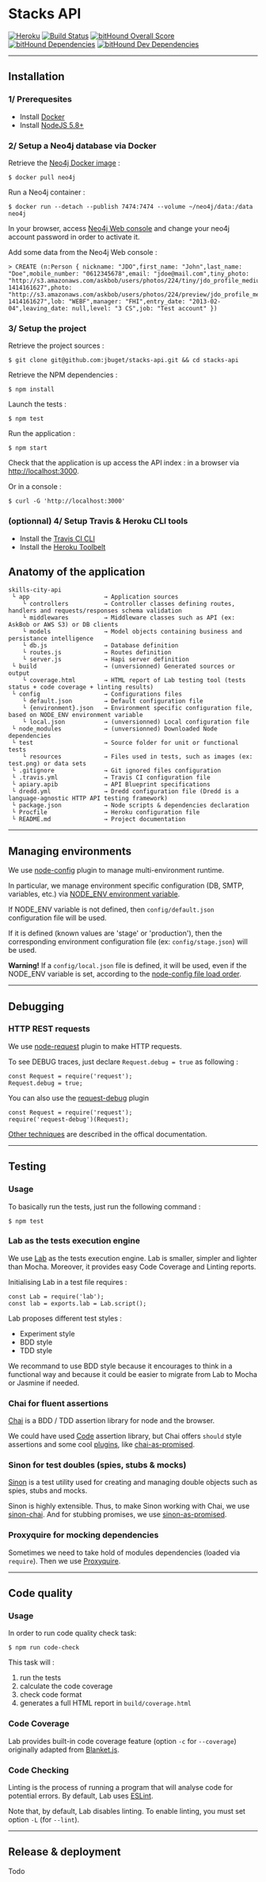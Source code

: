 # Stacks API

[![Heroku](https://heroku-badge.herokuapp.com/?app=floating-shore-97213)](https://floating-shore-97213.herokuapp.com/)
[![Build Status](https://travis-ci.org/jbuget/stacks-api.svg?branch=master)](https://travis-ci.org/jbuget/stacks-api)
[![bitHound Overall Score](https://www.bithound.io/github/jbuget/stacks-api/badges/score.svg)](https://www.bithound.io/github/jbuget/stacks-api)
[![bitHound Dependencies](https://www.bithound.io/github/jbuget/stacks-api/badges/dependencies.svg)](https://www.bithound.io/github/jbuget/stacks-api/master/dependencies/npm)
[![bitHound Dev Dependencies](https://www.bithound.io/github/jbuget/stacks-api/badges/devDependencies.svg)](https://www.bithound.io/github/jbuget/stacks-api/master/dependencies/npm)

---

## Installation

### 1/ Prerequesites

- Install [Docker](https://docs.docker.com/)
- Install [NodeJS 5.8+](https://nodejs.org/)

### 2/ Setup a Neo4j database via Docker

Retrieve the [Neo4j Docker image](https://hub.docker.com/_/neo4j/) :

```
$ docker pull neo4j
```

Run a Neo4j container :

```
$ docker run --detach --publish 7474:7474 --volume ~/neo4j/data:/data neo4j
```

In your browser, access [Neo4j Web console](http://192.168.99.100:7474) and change your neo4j account password in order to activate it.

Add some data from the Neo4j Web console :

```
> CREATE (n:Person { nickname: "JDO",first_name: "John",last_name: "Doe",mobile_number: "0612345678",email: "jdoe@mail.com",tiny_photo: "http://s3.amazonaws.com/askbob/users/photos/224/tiny/jdo_profile_medium.jpg?1414161627",photo: "http://s3.amazonaws.com/askbob/users/photos/224/preview/jdo_profile_medium.jpg?1414161627",lob: "WEBF",manager: "FHI",entry_date: "2013-02-04",leaving_date: null,level: "3 CS",job: "Test account" })
```


### 3/ Setup the project

Retrieve the project sources :

```
$ git clone git@github.com:jbuget/stacks-api.git && cd stacks-api
```

Retrieve the NPM dependencies :

```
$ npm install
```

Launch the tests :

```
$ npm test
```

Run the application :

```
$ npm start
```

Check that the application is up access the API index : in a browser via [http://localhost:3000](http://localhost:3000).

Or in a console :

```
$ curl -G 'http://localhost:3000'
```


### (optionnal) 4/ Setup Travis & Heroku CLI tools

- Install the [Travis CI CLI](https://github.com/travis-ci/travis.rb#installation)
- Install the [Heroku Toolbelt](https://toolbelt.heroku.com/)


## Anatomy of the application

```
skills-city-api
 └ app                     → Application sources
    └ controllers          → Controller classes defining routes, handlers and requests/responses schema validation
    └ middlewares          → Middleware classes such as API (ex: AskBob or AWS S3) or DB clients
    └ models               → Model objects containing business and persistance intelligence
    └ db.js                → Database definition
    └ routes.js            → Routes definition
    └ server.js            → Hapi server definition
 └ build                   → (unversionned) Generated sources or output
    └ coverage.html        → HTML report of Lab testing tool (tests status + code coverage + linting results)
 └ config                  → Configurations files
    └ default.json         → Default configuration file
    └ {environment}.json   → Environment specific configuration file, based on NODE_ENV environment variable
    └ local.json           → (unversionned) Local configuration file
 └ node_modules            → (unversionned) Downloaded Node dependencies
 └ test                    → Source folder for unit or functional tests
    └ resources            → Files used in tests, such as images (ex: test.png) or data sets
 └ .gitignore              → Git ignored files configuration
 └ .travis.yml             → Travis CI configuration file
 └ apiary.apib             → API Blueprint specifications
 └ dredd.yml               → Dredd configuration file (Dredd is a language-agnostic HTTP API testing framework)
 └ package.json            → Node scripts & dependencies declaration
 └ Procfile                → Heroku configuration file
 └ README.md               → Project documentation
```


---

## Managing environments

We use [node-config](https://github.com/lorenwest/node-config) plugin to manage multi-environment runtime.

In particular, we manage environment specific configuration (DB, SMTP, variables, etc.) via [NODE_ENV environment variable](https://github.com/lorenwest/node-config/wiki/Environment-Variables#node_env).

If NODE_ENV variable is not defined, then ```config/default.json``` configuration file will be used.

If it is defined (known values are 'stage' or 'production'), then the corresponding environment configuration file (ex: ```config/stage.json```) will be used.

**Warning!** If a ```config/local.json``` file is defined, it will be used, even if the NODE_ENV variable is set, according to the [node-config file load order](https://github.com/lorenwest/node-config/wiki/Configuration-Files#file-load-order).


---

## Debugging

### HTTP REST requests

We use [node-request](https://github.com/request/request) plugin to make HTTP requests.

To see DEBUG traces, just declare ```Request.debug = true``` as following :
```node
const Request = require('request');
Request.debug = true;
```

You can also use the [request-debug](https://github.com/request/request-debug) plugin

```
const Request = require('request');
require('request-debug')(Request);
```

[Other techniques](https://github.com/request/request#debugging) are described in the offical documentation.


---

## Testing

### Usage

To basically run the tests, just run the following command :

```
$ npm test
```

### Lab as the tests execution engine

We use [Lab](https://github.com/hapijs/lab) as the tests execution engine. Lab is smaller, simpler and lighter than Mocha. Moreover, it provides easy Code Coverage and Linting reports.

Initialising Lab in a test file requires :

```
const Lab = require('lab');
const lab = exports.lab = Lab.script();
```

Lab proposes different test styles :

- Experiment style
- BDD style
- TDD style

We recommand to use BDD style because it encourages to think in a functional way and because it could be easier to migrate from Lab to Mocha or Jasmine if needed.

### Chai for fluent assertions

[Chai](http://chaijs.com/) is a BDD / TDD assertion library for node and the browser.

We could have used [Code](https://github.com/hapijs/code) assertion library, but Chai offers `should` style assertions and some cool [plugins](http://chaijs.com/plugins/), like [chai-as-promised](http://chaijs.com/plugins/chai-as-promised/).

### Sinon for test doubles (spies, stubs & mocks)

[Sinon](sinonjs.org) is a test utility used for creating and managing double objects such as spies, stubs and mocks.

Sinon is highly extensible. Thus, to make Sinon working with Chai, we use [sinon-chai](https://github.com/domenic/sinon-chai). And for stubbing promises, we use [sinon-as-promised](https://github.com/bendrucker/sinon-as-promised).

### Proxyquire for mocking dependencies

Sometimes we need to take hold of modules dependencies (loaded via `require`). Then we use [Proxyquire](https://github.com/thlorenz/proxyquire).


---

## Code quality

### Usage

In order to run code quality check task:

```
$ npm run code-check
```

This task will :

 1. run the tests
 2. calculate the code coverage
 3. check code format
 4. generates a full HTML report in `build/coverage.html`


### Code Coverage

Lab provides built-in code coverage feature (option `-c` for `--coverage`) originally adapted from [Blanket.js](http://blanketjs.org/).

### Code Checking

Linting is the process of running a program that will analyse code for potential errors. By default, Lab uses [ESLint](http://eslint.org/).

Note that, by default, Lab disables linting. To enable linting, you must set option `-L` (for `--lint`).


---

## Release & deployment

Todo